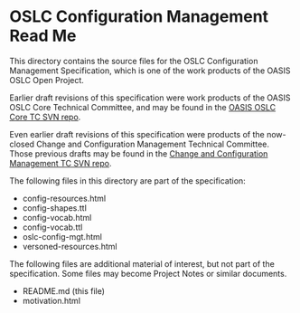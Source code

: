 # OSLC Configuration Management Read Me

This directory contains the source files for the OSLC Configuration Management Specification,
which is one of the work products of the OASIS OSLC Open Project.

Earlier draft revisions of this specification were work products of the OASIS OSLC Core Technical
Committee, and may be found in the [OASIS OSLC Core TC SVN repo](https://tools.oasis-open.org/version-control/browse/wsvn/oslc-core/trunk/specs/config/).

Even earlier draft revisions of this specification were products of the now-closed Change and
Configuration Management Technical Committee. Those previous drafts may be found in the
[Change and Configuration Management TC SVN repo](https://tools.oasis-open.org/version-control/browse/wsvn/oslc-ccm/tags/final/specs/config-mgt/).

The following files in this directory are part of the specification:

- config-resources.html
- config-shapes.ttl
- config-vocab.html
- config-vocab.ttl
- oslc-config-mgt.html
- versoned-resources.html

The following files are additional material of interest, but not part of the specification.
Some files may become Project Notes or similar documents.

- README.md (this file)
- motivation.html
